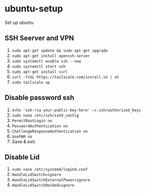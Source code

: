 # ubuntu-setup
Set up ubuntu

## SSH Seerver and VPN
1. `sudo apt-get update && sudo apt-get upgrade`
2. `sudo apt-get install openssh-server`
3. `sudo systemctl enable ssh --now`
4. `sudo systemctl start ssh`
5. `sudo apt-get install curl`
6. `curl -fsSL https://tailscale.com/install.sh | sh`
7. `sudo tailscale up`

## Disable password ssh
1. `echo 'ssh-rsa your-public-key-here' ~/.ssh/authorized_keys`
1. `sudo nano /etc/ssh/sshd_config`
2. `PermitRootLogin no`
3. `PasswordAuthentication no`
4. `ChallengeResponseAuthentication no`
5. `UsePAM no`
6. Save & exit.

## Disable Lid
1. `sudo nano /etc/systemd/logind.conf`
2. `HandleLidSwitch=ignore`
3. `HandleLidSwitchExternalPower=ignore`
4. `HandleLidSwitchDocked=ignore`

